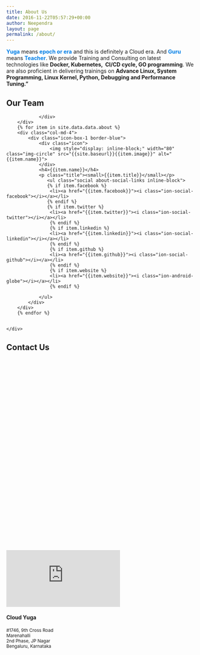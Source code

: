 ```yaml
---
title: About Us
date: 2016-11-22T05:57:29+00:00
author: Neependra
layout: page
permalink: /about/
---
```


 <div class="row">
   <div class="col-md-8 col-md-offset-2">
        <span style="color: #007ee6;"><strong>Yuga</strong></span> means <span style="color: #007ee6;"><strong>epoch or era</strong></span> and this is definitely a Cloud era. And <span style="color: #007ee6;"><strong>Guru</strong> </span>means <span style="color: #007ee6;"><strong>Teacher</strong></span>. We provide Training and Consulting on latest technologies like <strong>Docker, Kubernetes,  CI/CD cycle, GO programming</strong>. We are also proficient in delivering trainings on <strong>Advance Linux, System Programming, Linux Kernel, Python, Debugging and Performance Tuning.&#8221;</strong>
    </div>
</div>
<div class="pb-50"></div>


<div class="about-us">    
    <div class="row">
        <div class="col-md-12">
            <div class="heading-box">
                <h2>Our Team</h2>

                </div>
        </div>
        {% for item in site.data.data.about %}
        <div class="col-md-4">
            <div class="icon-box-1 border-blue">
                <div class="icon">
                    <img style="display: inline-block;" width="80" class="img-circle" src="{{site.baseurl}}{{item.image}}" alt="{{item.name}}">
                </div>
                <h4>{{item.name}}</h4>
                <p class="title"><small>{{item.title}}</small></p>
                   <ul class="social about-social-links inline-block">
                   {% if item.facebook %}
                    <li><a href="{{item.facebook}}"><i class="ion-social-facebook"></i></a></li>
                   {% endif %}
                   {% if item.twitter %}
                    <li><a href="{{item.twitter}}"><i class="ion-social-twitter"></i></a></li>
                    {% endif %}
                    {% if item.linkedin %}
                    <li><a href="{{item.linkedin}}"><i class="ion-social-linkedin"></i></a></li>
                    {% endif %}
                    {% if item.github %}
                    <li><a href="{{item.github}}"><i class="ion-social-github"></i></a></li>
                    {% endif %}
                    {% if item.website %}
                    <li><a href="{{item.website}}"><i class="ion-android-globe"></i></a></li>
                    {% endif %}

                </ul>
            </div>
        </div>
        {% endfor %}
        

    </div>
</div>


<div class="container-fluid pt-80">
<div class="col-md-12">
    <div class="heading-box">
        <h2>Contact Us</h2>
    </div>
</div>

<div class="typeform-widget" data-url="https://cloudyuga.typeform.com/to/pUY7fb" style=" height: 400px; margin-bottom: 100px" > </div> <script> (function() { var qs,js,q,s,d=document, gi=d.getElementById, ce=d.createElement, gt=d.getElementsByTagName, id="typef_orm", b="https://embed.typeform.com/"; if(!gi.call(d,id)) { js=ce.call(d,"script"); js.id=id; js.src=b+"embed.js"; q=gt.call(d,"script")[0]; q.parentNode.insertBefore(js,q) } })() </script> <div style="font-family: Sans-Serif;font-size: 12px;color: #999;opacity: 0.5; padding-top: 5px;" ></div>

<div class="container-fluid pt-80">
<div class="row">
    <div class="col-md-6">
       <iframe src="https://www.google.com/maps/embed?pb=!1m18!1m12!1m3!1d687.4775030809581!2d77.59076991349004!3d12.910290222055757!2m3!1f0!2f0!3f0!3m2!1i1024!2i768!4f13.1!3m3!1m2!1s0x3bae1511fe717de1%3A0x8a45569b1804a6d0!2zMTLCsDU0JzM3LjUiTiA3N8KwMzUnMjcuMyJF!5e0!3m2!1sen!2sin!4v1534244258361" class="map" frameborder="0" allowfullscreen></iframe>
    </div>
    <div class="col-md-6">
        <h4 class=""><b>Cloud Yuga</b></h4>
        <p class=""><small>#1746, 9th Cross Road <br> Marenahalli <br>2nd Phase, JP Nagar <br> Bengaluru, Karnataka</small></p>
    </div>
</div>
</div>